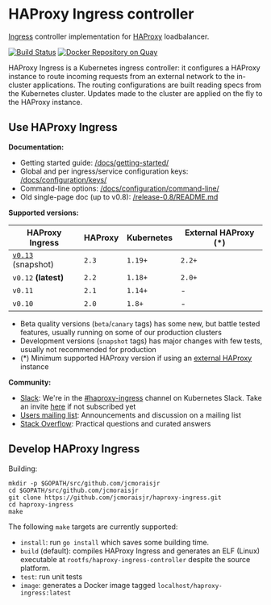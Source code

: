 # HAProxy Ingress controller

[Ingress](https://kubernetes.io/docs/concepts/services-networking/ingress/) controller
implementation for [HAProxy](http://www.haproxy.org/) loadbalancer.

[![Build Status](https://travis-ci.org/jcmoraisjr/haproxy-ingress.svg?branch=master)](https://travis-ci.org/jcmoraisjr/haproxy-ingress) [![Docker Repository on Quay](https://quay.io/repository/jcmoraisjr/haproxy-ingress/status "Docker Repository on Quay")](https://quay.io/repository/jcmoraisjr/haproxy-ingress)

HAProxy Ingress is a Kubernetes ingress controller: it configures a HAProxy instance
to route incoming requests from an external network to the in-cluster applications.
The routing configurations are built reading specs from the Kubernetes cluster.
Updates made to the cluster are applied on the fly to the HAProxy instance.

## Use HAProxy Ingress

**Documentation:**

* Getting started guide: [/docs/getting-started/](https://haproxy-ingress.github.io/docs/getting-started/)
* Global and per ingress/service configuration keys: [/docs/configuration/keys/](https://haproxy-ingress.github.io/docs/configuration/keys/)
* Command-line options: [/docs/configuration/command-line/](https://haproxy-ingress.github.io/docs/configuration/command-line/)
* Old single-page doc (up to v0.8): [/release-0.8/README.md](https://github.com/jcmoraisjr/haproxy-ingress/blob/release-0.8/README.md)

**Supported versions:**

| HAProxy Ingress                                      | HAProxy | Kubernetes | External HAProxy (*) |
|------------------------------------------------------|---------|------------|----------------------|
| [`v0.13`](CHANGELOG/CHANGELOG-v0.13.md) (snapshot)   | `2.3`   | `1.19+`    | `2.2+`               |
| `v0.12` **(latest)**                                 | `2.2`   | `1.18+`    | `2.0+`               |
| `v0.11`                                              | `2.1`   | `1.14+`    | -                    |
| `v0.10`                                              | `2.0`   | `1.8+`     | -                    |

* Beta quality versions (`beta`/`canary` tags) has some new, but battle tested features, usually running on some of our production clusters
* Development versions (`snapshot` tags) has major changes with few tests, usually not recommended for production
* (*) Minimum supported HAProxy version if using an [external HAProxy](https://haproxy-ingress.github.io/docs/examples/external-haproxy/) instance

**Community:**

* [Slack](https://kubernetes.slack.com/channels/haproxy-ingress): We're in the [#haproxy-ingress](https://kubernetes.slack.com/channels/haproxy-ingress) channel on Kubernetes Slack. Take an invite [here](https://slack.k8s.io) if not subscribed yet
* [Users mailing list](https://groups.google.com/forum/#!forum/haproxy-ingress): Announcements and discussion on a mailing list
* [Stack Overflow](https://stackoverflow.com/questions/tagged/haproxy-ingress): Practical questions and curated answers

## Develop HAProxy Ingress

Building:

```
mkdir -p $GOPATH/src/github.com/jcmoraisjr
cd $GOPATH/src/github.com/jcmoraisjr
git clone https://github.com/jcmoraisjr/haproxy-ingress.git
cd haproxy-ingress
make
```

The following `make` targets are currently supported:

* `install`: run `go install` which saves some building time.
* `build` (default): compiles HAProxy Ingress and generates an ELF (Linux) executable at `rootfs/haproxy-ingress-controller` despite the source platform.
* `test`: run unit tests
* `image`: generates a Docker image tagged `localhost/haproxy-ingress:latest`
